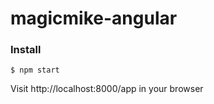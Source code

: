 magicmike-angular
=========

### Install
```
$ npm start
```
Visit http://localhost:8000/app in your browser
